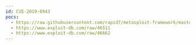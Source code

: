 ```yaml
---
id: CVE-2019-8943
pocs:
  - https://raw.githubusercontent.com/rapid7/metasploit-framework/master/modules/exploits/multi/http/wp_crop_rce.rb
  - https://www.exploit-db.com/raw/46511
  - https://www.exploit-db.com/raw/46662
---
```

